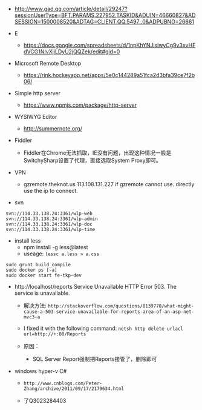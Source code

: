 - 
  http://www.gad.qq.com/article/detail/29247?sessionUserType=BFT.PARAMS.227952.TASKID&ADUIN=46660827&ADSESSION=1500008520&ADTAG=CLIENT.QQ.5497_.0&ADPUBNO=26661
- E
  - https://docs.google.com/spreadsheets/d/1npKhYNJisiwyCg9v3xvHFdVCG1NIvXjiLDyU2jQQZek/edit#gid=0

- Microsoft Remote Desktop
  - https://rink.hockeyapp.net/apps/5e0c144289a51fca2d3bfa39ce7f2b06/

- Simple http server
  - https://www.npmjs.com/package/http-server

- WYSIWYG Editor
  - http://summernote.org/

- Fiddler
  - Fiddler在Chrome无法抓取，IE没有问题，出现这种情况一般是SwitchySharp设置了代理，直接选取System Proxy即可。
  
- VPN
  - gzremote.theknot.us 113.108.131.227 if gzremote cannot use. directly use the ip to connect.


- svn
```
svn://114.33.138.24:3361/wlp-web
svn://114.33.138.24:3361/wlp-admin
svn://114.33.138.24:3361/wlp-doc
svn://114.33.138.24:3361/wlp-time
```

- install less
  - npm install -g less@latest
  - useage:
  ` lessc a.less > a.css `

```
sudo grunt build_compile
sudo docker ps [-a]
sudo docker start fe-tkp-dev
```

- http://localhost/reports Service Unavailable HTTP Error 503. The service is unavailable.
  - 解决方法:
  ` http://stackoverflow.com/questions/8139778/what-might-cause-a-503-service-unavailable-for-reports-area-of-an-asp-net-mvc3-a `

  - I fixed it with the following command:
  ` netsh http delete urlacl url=http://+:80/Reports `
  
  - 原因：
    - SQL Server Report强制把Reports接管了，删除即可

- windows hyper-v C#
   - `http://www.cnblogs.com/Peter-Zhang/archive/2011/09/17/2179634.html`

  - 了Q3023284403
